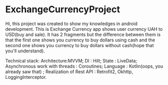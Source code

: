 # ExchangeCurrencyProject
Hi, this project was created to show my knowledges in android development.
This is Exchange Currency app shows user currency UAH to USD(buy and sale). It has 2 fragments but the difference between them is that the first one shows you currency to buy dollars using cash and the second one shows you currency to buy dollars without cash(hope that you'll understand).

Technical stack:
Architecture:MVVM; 
DI : Hilt;
State : LiveData;
Asynchronous work with threads : Coroutines;
Language : Kotlin(oops, you already saw that) ;
Realization of Rest API : Retrofit2, Okhttp, LoggingInterceptor.
